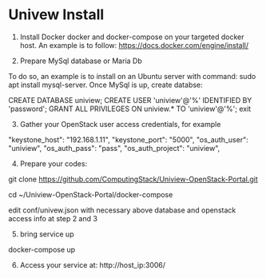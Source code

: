 # Univew Install


1. Install Docker docker and docker-compose on your targeted docker host. An example is to follow: https://docs.docker.com/engine/install/

2. Prepare MySql database or Maria Db

To do so, an example is to install on an Ubuntu server with command: sudo apt install mysql-server. Once MySql is up, create databse:

CREATE DATABASE uniview; CREATE USER 'uniview'@'%' IDENTIFIED BY 'password'; GRANT ALL PRIVILEGES ON uniview.* TO 'uniview'@'%'; exit

3. Gather your OpenStack user access credentials, for example

"keystone_host": "192.168.1.11",
"keystone_port": "5000",
"os_auth_user": "uniview",
"os_auth_pass": "pass",
"os_auth_project": "uniview",


4. Prepare your codes:

git clone https://github.com/ComputingStack/Uniview-OpenStack-Portal.git

cd ~/Uniview-OpenStack-Portal/docker-compose

edit conf/univew.json with necessary above database and openstack access info at step 2 and 3

5. bring service up

docker-compose up

6. Access your service at: http://host_ip:3006/



